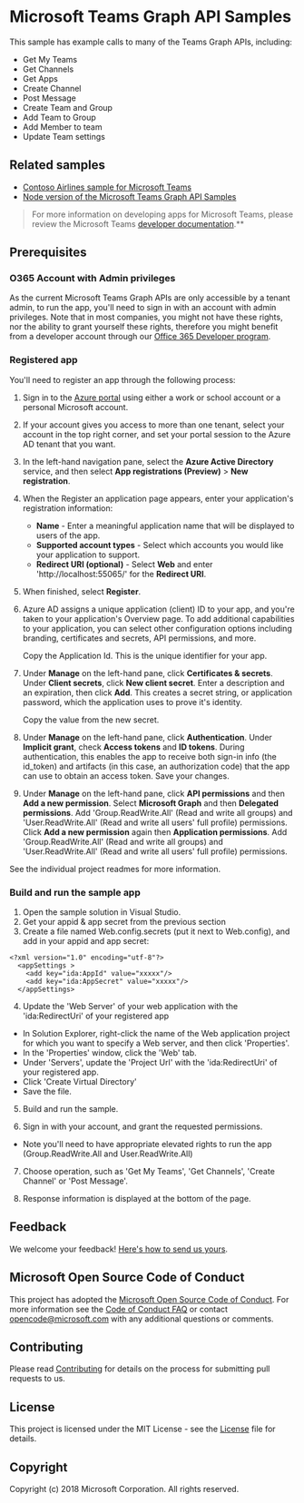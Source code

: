 # Microsoft Teams Graph API Samples

This sample has example calls to many of the Teams Graph APIs, including:

* Get My Teams
* Get Channels
* Get Apps
* Create Channel
* Post Message
* Create Team and Group
* Add Team to Group
* Add Member to team
* Update Team settings

## Related samples

* [Contoso Airlines sample for Microsoft Teams](https://github.com/microsoftgraph/contoso-airlines-teams-sample)
* [Node version of the Microsoft Teams Graph API Samples](https://github.com/OfficeDev/microsoft-teams-sample-graph/tree/master/Node/SampleApp)

> For more information on developing apps for Microsoft Teams, please review the Microsoft Teams [developer documentation](https://msdn.microsoft.com/en-us/microsoft-teams/index).**

## Prerequisites

### O365 Account with Admin privileges

As the current Microsoft Teams Graph APIs are only accessible by a tenant admin, to run the app, you'll need to sign in with an account with admin privileges.  Note that in most companies, you might not have these rights, nor the ability to grant yourself these rights, therefore you might benefit from a developer account through our [Office 365 Developer program](https://dev.office.com/devprogram).  

### Registered app

You'll need to register an app through the following process:

1. Sign in to the [Azure portal](https://portal.azure.com/) using either a work or school account or a personal Microsoft account.
2. If your account gives you access to more than one tenant, select your account in the top right corner, and set your portal session to the Azure AD tenant that you want.
3. In the left-hand navigation pane, select the **Azure Active Directory** service, and then select **App registrations (Preview)** > **New registration**.
4. When the Register an application page appears, enter your application's registration information:
   * **Name** - Enter a meaningful application name that will be displayed to users of the app.
   * **Supported account types** - Select which accounts you would like your application to support.
   * **Redirect URI (optional)** - Select **Web** and enter 'http://localhost:55065/' for the **Redirect URI**.
5. When finished, select **Register**.
6. Azure AD assigns a unique application (client) ID to your app, and you're taken to your application's Overview page. To add additional capabilities to your application, you can select other configuration options including branding, certificates and secrets, API permissions, and more. 

   Copy the Application Id. This is the unique identifier for your app.
7. Under **Manage** on the left-hand pane, click **Certificates & secrets**.  Under **Client secrets**, click **New client secret**.  Enter a description and an expiration, then click **Add**.  This creates a secret string, or application password, which the application uses to prove it's identity.  

   Copy the value from the new secret.
8. Under **Manage** on the left-hand pane, click **Authentication**. Under **Implicit grant**, check **Access tokens** and **ID tokens**. During authentication, this enables the app to receive both sign-in info (the id_token) and artifacts (in this case, an authorization code) that the app can use to obtain an access token. Save your changes.
9. Under **Manage** on the left-hand pane, click **API permissions** and then **Add a new permission**. Select **Microsoft Graph** and then **Delegated permissions**. Add 'Group.ReadWrite.All' (Read and write all groups) and 'User.ReadWrite.All' (Read and write all users' full profile) permissions. Click **Add a new permission** again then **Application permissions**. Add 'Group.ReadWrite.All' (Read and write all groups) and 'User.ReadWrite.All' (Read and write all users' full profile) permissions.

See the individual project readmes for more information.
    
### Build and run the sample app

1. Open the sample solution in Visual Studio.
2. Get your appid & app secret from the previous section
3. Create a file named Web.config.secrets (put it next to Web.config), and add in your appid and app secret:

```
<?xml version="1.0" encoding="utf-8"?>
  <appSettings >
    <add key="ida:AppId" value="xxxxx"/>
    <add key="ida:AppSecret" value="xxxxx"/>
  </appSettings>
```

4. Update the 'Web Server' of your web application with the 'ida:RedirectUri' of your registered app 

* In Solution Explorer, right-click the name of the Web application project for which you want to specify a Web server, and then click 'Properties'.
* In the 'Properties' window, click the 'Web' tab.
* Under 'Servers', update the 'Project Url' with the 'ida:RedirectUri' of your registered app.
* Click 'Create Virtual Directory'
* Save the file.

5. Build and run the sample.

6. Sign in with your account, and grant the requested permissions.

* Note you'll need to have appropriate elevated rights to run the app (Group.ReadWrite.All and User.ReadWrite.All)

7. Choose operation, such as 'Get My Teams', 'Get Channels', 'Create Channel' or 'Post Message'.

8. Response information is displayed at the bottom of the page.

## Feedback

We welcome your feedback! [Here's how to send us yours](https://msdn.microsoft.com/en-us/microsoft-teams/feedback).

## Microsoft Open Source Code of Conduct

This project has adopted the [Microsoft Open Source Code of Conduct](https://opensource.microsoft.com/codeofconduct/).
For more information see the [Code of Conduct FAQ](https://opensource.microsoft.com/codeofconduct/faq/) or contact [opencode@microsoft.com](mailto:opencode@microsoft.com) with any additional questions or comments.

## Contributing

Please read [Contributing](contributing.md) for details on the process for submitting pull requests to us.

## License

This project is licensed under the MIT License - see the [License](LICENSE) file for details.

## Copyright

Copyright (c) 2018 Microsoft Corporation. All rights reserved.
